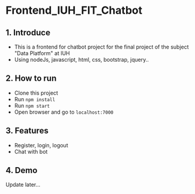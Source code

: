# Frontend_IUH_FIT_Chatbot
## 1. Introduce
- This is a frontend for chatbot project for the final project of the subject "Data Platform" at IUH
- Using nodeJs, javascript, html, css, bootstrap, jquery..
## 2. How to run
- Clone this project
- Run `npm install`
- Run `npm start`
- Open browser and go to `localhost:7000`
## 3. Features
-  Register, login, logout
-  Chat with bot

## 4. Demo
Update later...